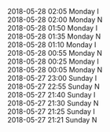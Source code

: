 2018-05-28 02:05 Monday  I  
2018-05-28 02:00 Monday  N  
2018-05-28 01:50 Monday  I  
2018-05-28 01:35 Monday  N  
2018-05-28 01:10 Monday  I  
2018-05-28 00:55 Monday  N  
2018-05-28 00:25 Monday  I  
2018-05-28 00:05 Monday  N  
2018-05-27 23:00 Sunday  I  
2018-05-27 22:55 Sunday  N  
2018-05-27 21:40 Sunday  I  
2018-05-27 21:30 Sunday  N  
2018-05-27 21:25 Sunday  I  
2018-05-27 21:21 Sunday  N  

